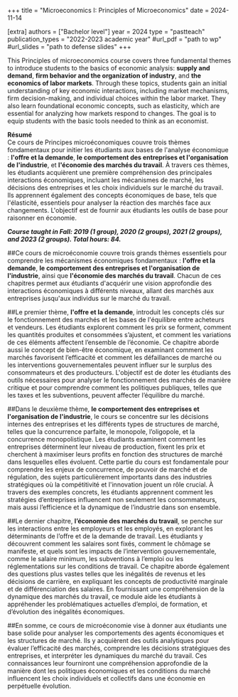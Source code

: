 +++
title = "Microeconomics I: Principles of Microeconomics"
date = 2024-11-14

[extra]
authors = ["Bachelor level"]
year = 2024
type = "pastteach"
publication_types = "2022-2023 academic year"
#url_pdf = "path to wp"
#url_slides = "path to defense slides"
+++

This Principles of microeconomics course covers three fundamental themes to introduce students to the basics of economic analysis: **supply and demand**, **firm behavior and the organization of industry**, and **the economics of labor markets**. Through these topics, students gain an initial understanding of key economic interactions, including market mechanisms, firm decision-making, and individual choices within the labor market. They also learn foundational economic concepts, such as elasticity, which are essential for analyzing how markets respond to changes. The goal is to equip students with the basic tools needed to think as an economist. 

**Résumé**  
Ce cours de Principes microéconomiques couvre trois thèmes fondamentaux pour initier les étudiants aux bases de l'analyse économique : **l'offre et la demande**, **le comportement des entreprises et l'organisation de l'industrie**, et **l'économie des marchés du travail**. À travers ces thèmes, les étudiants acquièrent une première compréhension des principales interactions économiques, incluant les mécanismes de marché, les décisions des entreprises et les choix individuels sur le marché du travail. Ils apprennent également des concepts économiques de base, tels que l'élasticité, essentiels pour analyser la réaction des marchés face aux changements. L'objectif est de fournir aux étudiants les outils de base pour raisonner en économie. 

***Course taught in Fall: 2019 (1 group), 2020 (2 groups), 2021 (2 groups), and 2023 (2 groups). Total hours: 84.***

##Ce cours de microéconomie couvre trois grands thèmes essentiels pour comprendre les mécanismes économiques fondamentaux : **l'offre et la demande**, **le comportement des entreprises et l'organisation de l'industrie**, ainsi que **l'économie des marchés du travail**. Chacun de ces chapitres permet aux étudiants d'acquérir une vision approfondie des interactions économiques à différents niveaux, allant des marchés aux entreprises jusqu'aux individus sur le marché du travail.

##Le premier thème, **l'offre et la demande**, introduit les concepts clés sur le fonctionnement des marchés et les bases de l'équilibre entre acheteurs et vendeurs. Les étudiants explorent comment les prix se forment, comment les quantités produites et consommées s’ajustent, et comment les variations de ces éléments affectent l’ensemble de l’économie. Ce chapitre aborde aussi le concept de bien-être économique, en examinant comment les marchés favorisent l’efficacité et comment les défaillances de marché ou les interventions gouvernementales peuvent influer sur le surplus des consommateurs et des producteurs. L'objectif est de doter les étudiants des outils nécessaires pour analyser le fonctionnement des marchés de manière critique et pour comprendre comment les politiques publiques, telles que les taxes et les subventions, peuvent affecter l’équilibre du marché.

##Dans le deuxième thème, **le comportement des entreprises et l'organisation de l'industrie**, le cours se concentre sur les décisions internes des entreprises et les différents types de structures de marché, telles que la concurrence parfaite, le monopole, l’oligopole, et la concurrence monopolistique. Les étudiants examinent comment les entreprises déterminent leur niveau de production, fixent les prix et cherchent à maximiser leurs profits en fonction des structures de marché dans lesquelles elles évoluent. Cette partie du cours est fondamentale pour comprendre les enjeux de concurrence, de pouvoir de marché et de régulation, des sujets particulièrement importants dans des industries stratégiques où la compétitivité et l'innovation jouent un rôle crucial. À travers des exemples concrets, les étudiants apprennent comment les stratégies d’entreprises influencent non seulement les consommateurs, mais aussi l’efficience et la dynamique de l’industrie dans son ensemble.

##Le dernier chapitre, **l’économie des marchés du travail**, se penche sur les interactions entre les employeurs et les employés, en explorant les déterminants de l’offre et de la demande de travail. Les étudiants y découvrent comment les salaires sont fixés, comment le chômage se manifeste, et quels sont les impacts de l’intervention gouvernementale, comme le salaire minimum, les subventions à l’emploi ou les réglementations sur les conditions de travail. Ce chapitre aborde également des questions plus vastes telles que les inégalités de revenus et les décisions de carrière, en expliquant les concepts de productivité marginale et de différenciation des salaires. En fournissant une compréhension de la dynamique des marchés du travail, ce module aide les étudiants à appréhender les problématiques actuelles d’emploi, de formation, et d’évolution des inégalités économiques.

##En somme, ce cours de microéconomie vise à donner aux étudiants une base solide pour analyser les comportements des agents économiques et les structures de marché. Ils y acquièrent des outils analytiques pour évaluer l’efficacité des marchés, comprendre les décisions stratégiques des entreprises, et interpréter les dynamiques du marché du travail. Ces connaissances leur fourniront une compréhension approfondie de la manière dont les politiques économiques et les conditions du marché influencent les choix individuels et collectifs dans une économie en perpétuelle évolution.

